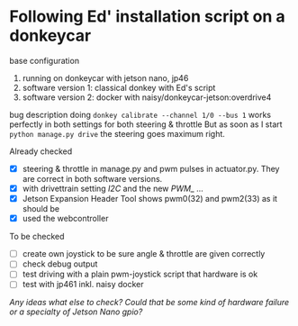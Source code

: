 # Following Ed' installation script on a donkeycar

base configuration
1. running on donkeycar with jetson nano, jp46
2. software version 1: classical donkey with Ed's script
3. software version 2: docker with naisy/donkeycar-jetson:overdrive4

bug description
doing ```donkey calibrate --channel 1/0 --bus 1``` works perfectly in both settings for both steering & throttle
But as soon as I start ```python manage.py drive``` the steering goes maximum right.

Already checked
- [x] steering & throttle in manage.py and pwm pulses in actuator.py. They are correct in both software versions.
- [x] with drivettrain setting *I2C* and the new *PWM_ ...*
- [x] Jetson Expansion Header Tool shows pwm0(32) and pwm2(33) as it should be
- [x] used the webcontroller

To be checked
- [ ] create own joystick to be sure angle & throttle are given correctly
- [ ] check debug output
- [ ] test driving with a plain pwm-joystick script that hardware is ok
- [ ] test with jp461 inkl. naisy docker

*Any ideas what else to check? Could that be some kind of hardware failure or a specialty of Jetson Nano gpio?*
